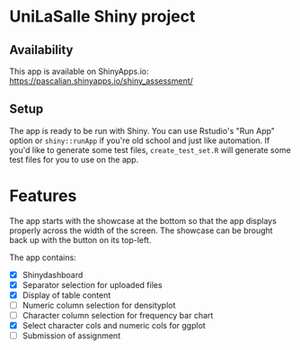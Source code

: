 # UniLaSalle Shiny project

## Availability

This app is available on ShinyApps.io: https://pascalian.shinyapps.io/shiny_assessment/

## Setup

The app is ready to be run with Shiny. You can use Rstudio's "Run App" option or  `shiny::runApp` if you're old school and just like automation. If you'd like to generate some test files, `create_test_set.R` will generate some test files for you to use on the app.

# Features

The app starts with the showcase at the bottom so that the app displays properly across the width of the screen. The showcase can be brought back up with the button on its top-left.

The app contains:

- [X] Shinydashboard
- [X] Separator selection for uploaded files
- [X] Display of table content
- [ ] Numeric column selection for densityplot
- [ ] Character column selection for frequency bar chart
- [X] Select character cols and numeric cols for ggplot
- [ ] Submission of assignment
